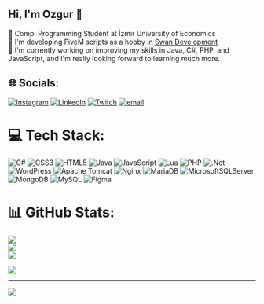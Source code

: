 ## Hi, I'm Ozgur 👋

📓 Comp. Programming Student at İzmir University of Economics<br>
🔧 I'm developing FiveM scripts as a hobby in [Swan Development](https://swan-development.tebex.io/)<br>
🌱 I'm currently working on improving my skills in Java, C#, PHP, and JavaScript, and I'm really looking forward to learning much more.<br>

## 🌐 Socials:
[![Instagram](https://img.shields.io/badge/Instagram-%23E4405F.svg?logo=Instagram&logoColor=white)](https://instagram.com/freed0m13_) [![LinkedIn](https://img.shields.io/badge/LinkedIn-%230077B5.svg?logo=linkedin&logoColor=white)](https://linkedin.com/in/ozgurdenizural) [![Twitch](https://img.shields.io/badge/Twitch-%239146FF.svg?logo=Twitch&logoColor=white)](https://twitch.tv/freed0M13) [![email](https://img.shields.io/badge/Email-D14836?logo=gmail&logoColor=white)](mailto:freed0M420@protonmail.com) 

# 💻 Tech Stack:
![C#](https://img.shields.io/badge/c%23-%23239120.svg?style=flat&logo=csharp&logoColor=white) ![CSS3](https://img.shields.io/badge/css3-%231572B6.svg?style=flat&logo=css3&logoColor=white) ![HTML5](https://img.shields.io/badge/html5-%23E34F26.svg?style=flat&logo=html5&logoColor=white) ![Java](https://img.shields.io/badge/java-%23ED8B00.svg?style=flat&logo=openjdk&logoColor=white) ![JavaScript](https://img.shields.io/badge/javascript-%23323330.svg?style=flat&logo=javascript&logoColor=%23F7DF1E) ![Lua](https://img.shields.io/badge/lua-%232C2D72.svg?style=flat&logo=lua&logoColor=white) ![PHP](https://img.shields.io/badge/php-%23777BB4.svg?style=flat&logo=php&logoColor=white) ![.Net](https://img.shields.io/badge/.NET-5C2D91?style=flat&logo=.net&logoColor=white) ![WordPress](https://img.shields.io/badge/WordPress-%23117AC9.svg?style=flat&logo=WordPress&logoColor=white) ![Apache Tomcat](https://img.shields.io/badge/apache%20tomcat-%23F8DC75.svg?style=flat&logo=apache-tomcat&logoColor=black) ![Nginx](https://img.shields.io/badge/nginx-%23009639.svg?style=flat&logo=nginx&logoColor=white) ![MariaDB](https://img.shields.io/badge/MariaDB-003545?style=flat&logo=mariadb&logoColor=white) ![MicrosoftSQLServer](https://img.shields.io/badge/Microsoft%20SQL%20Server-CC2927?style=flat&logo=microsoft%20sql%20server&logoColor=white) ![MongoDB](https://img.shields.io/badge/MongoDB-%234ea94b.svg?style=flat&logo=mongodb&logoColor=white) ![MySQL](https://img.shields.io/badge/mysql-4479A1.svg?style=flat&logo=mysql&logoColor=white) ![Figma](https://img.shields.io/badge/figma-%23F24E1E.svg?style=flat&logo=figma&logoColor=white)
# 📊 GitHub Stats:
![](https://github-readme-stats.vercel.app/api?username=freed0M13&theme=solarized-dark&hide_border=false&include_all_commits=false&count_private=false)<br/>
![](https://nirzak-streak-stats.vercel.app/?user=freed0M13&theme=solarized-dark&hide_border=false)<br/>
![](https://github-readme-stats.vercel.app/api/top-langs/?username=freed0M13&theme=solarized-dark&hide_border=false&include_all_commits=false&count_private=false&layout=compact)

![](https://github-contributor-stats.vercel.app/api?username=freed0M13&limit=5&theme=solarized-dark&combine_all_yearly_contributions=true)

---
[![](https://visitcount.itsvg.in/api?id=freed0M13&icon=0&color=0)](https://visitcount.itsvg.in)
